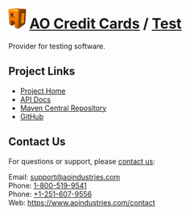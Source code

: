 # [<img src="ao-logo.png" alt="AO Logo" width="35" height="40">](https://www.aoindustries.com/) [AO Credit Cards](https://www.aoindustries.com/ao-credit-cards/) / [Test](https://www.aoindustries.com/ao-credit-cards/test/)
Provider for testing software.

## Project Links
* [Project Home](https://www.aoindustries.com/ao-credit-cards/test/)
* [API Docs](https://www.aoindustries.com/ao-credit-cards/test/apidocs/)
* [Maven Central Repository](https://search.maven.org/#search%7Cgav%7C1%7Cg:%22com.aoindustries%22%20AND%20a:%22ao-credit-cards-test%22)
* [GitHub](https://github.com/aoindustries/ao-credit-cards-test)

## Contact Us
For questions or support, please [contact us](https://www.aoindustries.com/contact):

Email: [support@aoindustries.com](mailto:support@aoindustries.com)  
Phone: [1-800-519-9541](tel:1-800-519-9541)  
Phone: [+1-251-607-9556](tel:+1-251-607-9556)  
Web: https://www.aoindustries.com/contact
